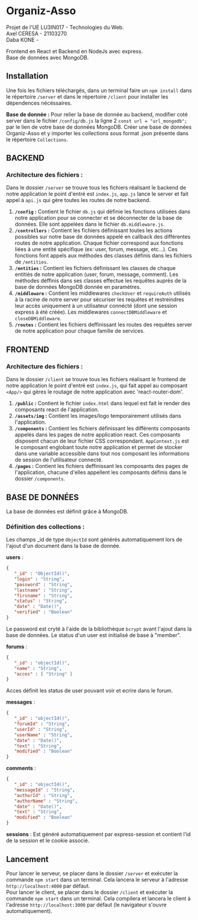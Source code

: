 # Organiz-Asso

Projet de l'UE LU3IN017 - Technologies du Web.  
Axel CERESA - 21103270  
Daba KONE - 
  
Frontend en React et Backend en NodeJs avec express.  
Base de données avec MongoDB.

## Installation

Une fois les fichiers téléchargés, dans un terminal faire un `npm install` dans le répertoire `/server` et dans le répertoire `/client` pour installer les dépendences nécéssaires.

**Base de donnée :** Pour relier la base de donnée au backend, modifier coté server dans le fichier `/config/db.js` la ligne 2 `const url = "url_mongodb";` par le lien de votre base de données MongoDB. Créer une base de données Organiz-Asso et y importer les collections sous format .json présente dans le répertoire `Collections`.

## BACKEND

### Architecture des fichiers :
Dans le dossier `/server` se trouve tous les fichiers réalisant le backend de notre application le point d'entré est `index.js`, `app.js` lance le server et fait appel à `api.js` qui gère toutes les routes de notre backend.
1. **`/config` :** Contient le fichier `db.js` qui définie les fonctions utilisées dans notre application pour se connecter et se déconnecter de la base de données. Elle sont appelées dans le fichier `db.middleware.js`.
2. **`/controllers` :** Contient les fichiers définissant toutes les actions possibles sur notre base de données appelé en callback des différentes routes de notre application. Chaque fichier correspond aux fonctions liées à une entité spécifique (ex: user, forum, message, etc...). Ces fonctions font appels aux méthodes des classes définis dans les fichiers de `/entities`.
3. **`/entities` :** Contient les fichiers définissant les classes de chaque entitiés de notre application (user, forum, message, comment). Les méthodes déffinis dans ses classes effectue les requêtes auprès de la base de données MongoDB donnée en paramètres.
4. **`/middleware` :** Contient les middlewares `checkUser` et `requireAuth` utilisés à la racine de notre server pour sécuriser les requêtes et restreindres leur accès uniquement à un utilisateur connécté (dont une session express à été créée). Les middlewares `connectDBMiddleware` et `closeDBMiddleware`.
5. **`/routes` :** Contient les fichiers deffinissant les routes des requêtes server de notre application pour chaque famille de services.


## FRONTEND

### Architecture des fichiers :
Dans le dossier `/client` se trouve tous les fichiers réalisant le frontend de notre application le point d'entré est `index.js`, qui fait appel au composant `<App/>` qui gères le routage de notre application avec 'react-router-dom'.
1. **`/public` :** Contient le fichier `index.html` dans lequel est fait le render des composants react de l'application.
2. **`/assets/img` :** Contient les images/logo temporairement utilisés dans l'application.
3. **`/components` :** Contient les fichiers définissant les différents composants appelés dans les pages de notre application react. Ces composants disposent chacun de leur fichier CSS correspondant. `AppContext.js` est le composant englobant toute notre application et permet de stocker dans une variable accessible dans tout nos composant les informations de session de l'utilisateur connecté. 
4. **`/pages` :** Contient les fichiers deffinissant les composants des pages de l'application, chacune d'elles appellent les composants définis dans le dossier `/components`.


## BASE DE DONNÉES
La base de données est définit grâce à MongoDB.

### Définition des collections :

Les champs _id de type `ObjectId` sont générés automatiquement lors de l'ajout d'un document dans la base de donnée.  

**users** : 
```json
{
   "_id" : "ObjectId()",
   "login" : "String",
   "password" : "String",
   "lastname" : "String",
   "firsname" : "String",
   "status" : "String",
   "date" : "Date()",
   "verified" : "Boolean"
}
```
Le password est cryté à l'aide de la bibliothèque `bcrypt` avant l'ajout dans la base de données. Le status d'un user est initialisé de base à "member".  

**forums** : 
```json
{
   "_id" : "objectId()",
   "name" : "String",
   "acces" : [ "String" ]
}
```
Acces définit les status de user pouvant voir et ecrire dans le forum.  

**messages** : 
```json
{
   "_id" : "objectId()",
   "forumId" : "String",
   "userId" : "String",
   "userName" : "String", 
   "date" : "Date()",
   "text" : "String",
   "modified" : "Boolean"
}
```

**comments** : 
```json
{
   "_id" : "objectId()",
   "messageId" : "String",
   "authorId" : "String",
   "authorName" : "String",
   "date" : "Date()",
   "text" : "String",
   "modified" : "Boolean"
}
```

**sessions** : Est généré automatiquement par express-session et contient l'id de la session et le cookie associé.  


## Lancement

Pour lancer le serveur, se placer dans le dossier `/server` et exécuter la commande `npm start` dans un terminal. Cela lancera le serveur à l'adresse `http://localhost:4000` par défaut.  
Pour lancer le client, se placer dans le dossier `/client` et exécuter la commande `npm start` dans un terminal. Cela compilera et lancera le client à l'adresse `http://localhost:3000` par défaut (le navigateur s'ouvre automatiquement).

